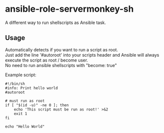 # ansible-role-servermonkey-sh

A different way to run shellscripts as Ansible task.

## Usage

Automatically detects if you want to run a script as root.  
Just add the line '#autoroot' into your scripts header and Ansible will always execute the script as root / become user.  
No need to run ansible shellscripts with "become: true"

Example script:

```
#!/bin/sh
#info: Print hello world
#autoroot

# must run as root
if [ "$(id -u)" -ne 0 ]; then
    echo 'This script must be run as root!' >&2
    exit 1
fi

echo "Hello World"
```